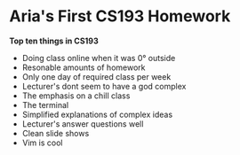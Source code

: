 # Aria's First CS193 Homework



**Top ten things in CS193**
- Doing class online when it was 0° outside
- Resonable amounts of homework
- Only one day of required class per week
- Lecturer's dont seem to have a god complex
- The emphasis on a chill class
- The terminal
- Simplified explanations of complex ideas
- Lecturer's answer questions well
- Clean slide shows
- Vim is cool
